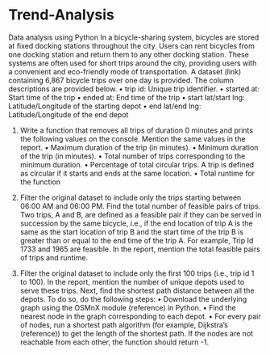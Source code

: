 # Trend-Analysis
Data analysis using Python
In a bicycle-sharing system, bicycles are stored at fixed docking stations throughout the city. Users can rent
bicycles from one docking station and return them to any other docking station. These systems are often used
for short trips around the city, providing users with a convenient and eco-friendly mode of transportation. A
dataset (link) containing 6,867 bicycle trips over one day is provided. The column descriptions are provided
below.
• trip id: Unique trip identifier.
• started at: Start time of the trip
• ended at: End time of the trip
• start lat/start lng: Latitude/Longitude of the starting depot
• end lat/end lng: Latitude/Longitude of the end depot
1. Write a function that removes all trips of duration 0 minutes and prints the following values on the
console. Mention the same values in the report.
• Maximum duration of the trip (in minutes).
• Minimum duration of the trip (in minutes).
• Total number of trips corresponding to the minimum duration.
• Percentage of total circular trips. A trip is defined as circular if it starts and ends at the same
location.
• Total runtime for the function

2. Filter the original dataset to include only the trips starting between 06:00 AM and 06:00 PM. Find
the total number of feasible pairs of trips. Two trips, A and B, are defined as a feasible pair if they
can be served in succession by the same bicycle, i.e., if the end location of trip A is the same as the
start location of trip B and the start time of the trip B is greater than or equal to the end time of the
trip A. For example, Trip Id 1733 and 1965 are feasible. In the report, mention the total feasible pairs
of trips and runtime.

3. Filter the original dataset to include only the first 100 trips (i.e., trip id 1 to 100). In the report,
mention the number of unique depots used to serve these trips. Next, find the shortest path distance
between all the depots. To do so, do the following steps:
• Download the underlying graph using the OSMnX module (reference) in Python.
• Find the nearest node in the graph corresponding to each depot.
• For every pair of nodes, run a shortest path algorithm (for example, Dijkstra’s (reference)) to
get the length of the shortest path. If the nodes are not reachable from each other, the function
should return -1.

